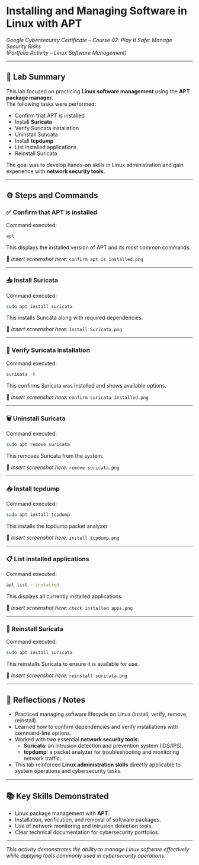 # Installing and Managing Software in Linux with APT  
*Google Cybersecurity Certificate – Course 02: Play It Safe: Manage Security Risks*  
*(Portfolio Activity – Linux Software Management)*  

---

## 🎯 Lab Summary  
This lab focused on practicing **Linux software management** using the **APT package manager**.  
The following tasks were performed:  

- Confirm that APT is installed  
- Install **Suricata**  
- Verify Suricata installation  
- Uninstall Suricata  
- Install **tcpdump**  
- List installed applications  
- Reinstall Suricata  

The goal was to develop hands-on skills in Linux administration and gain experience with **network security tools**.

---

## ⚙️ Steps and Commands  

### ✅ Confirm that APT is installed  
Command executed:  
```bash
apt
```  
This displays the installed version of APT and its most common commands.  

📸 *Insert screenshot here:* `confirm apt is installed.png`

---

### 📥 Install Suricata  
Command executed:  
```bash
sudo apt install suricata
```  
This installs Suricata along with required dependencies.  

📸 *Insert screenshot here:* `Install Suricata.png`

---

### 🔎 Verify Suricata installation  
Command executed:  
```bash
suricata -h
```  
This confirms Suricata was installed and shows available options.  

📸 *Insert screenshot here:* `confirm suricata installed.png`

---

### 🗑️ Uninstall Suricata  
Command executed:  
```bash
sudo apt remove suricata
```  
This removes Suricata from the system.  

📸 *Insert screenshot here:* `remove suricata.png`

---

### 📥 Install tcpdump  
Command executed:  
```bash
sudo apt install tcpdump
```  
This installs the tcpdump packet analyzer.  

📸 *Insert screenshot here:* `install tcpdump.png`

---

### 📋 List installed applications  
Command executed:  
```bash
apt list --installed
```  
This displays all currently installed applications.  

📸 *Insert screenshot here:* `check installed apps.png`

---

### 🔄 Reinstall Suricata  
Command executed:  
```bash
sudo apt install suricata
```  
This reinstalls Suricata to ensure it is available for use.  

📸 *Insert screenshot here:* `reinstall suricata.png`

---

## 🧠 Reflections / Notes  
- Practiced managing software lifecycle on Linux (install, verify, remove, reinstall).  
- Learned how to confirm dependencies and verify installations with command-line options.  
- Worked with two essential **network security tools**:  
  - **Suricata**: an intrusion detection and prevention system (IDS/IPS).  
  - **tcpdump**: a packet analyzer for troubleshooting and monitoring network traffic.  
- This lab reinforced **Linux administration skills** directly applicable to system operations and cybersecurity tasks.  

---

## 📚 Key Skills Demonstrated  
- Linux package management with **APT**.  
- Installation, verification, and removal of software packages.  
- Use of network monitoring and intrusion detection tools.  
- Clear technical documentation for cybersecurity portfolios.  

---

*This activity demonstrates the ability to manage Linux software effectively while applying tools commonly used in cybersecurity operations.*

